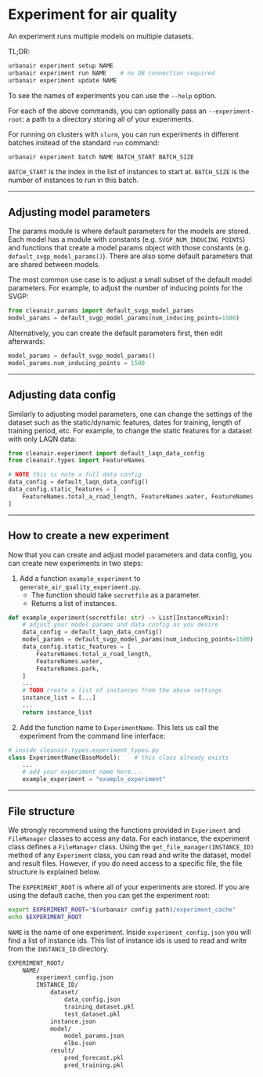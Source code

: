 # Experiment for air quality

An experiment runs multiple models on multiple datasets.

TL;DR:

```bash
urbanair experiment setup NAME
urbanair experiment run NAME    # no DB connection required
urbanair experiment update NAME
```

To see the names of experiments you can use the `--help` option.

For each of the above commands, you can optionally pass an `--experiment-root`: a path to a directory storing all of your experiments.

For running on clusters with `slurm`, you can run experiments in different batches instead of the standard `run` command:

```bash
urbanair experiment batch NAME BATCH_START BATCH_SIZE
```

`BATCH_START` is the index in the list of instances to start at.
`BATCH_SIZE` is the number of instances to run in this batch.

***

## Adjusting model parameters

The params module is where default parameters for the models are stored.
Each model has a module with constants (e.g. `SVGP_NUM_INDUCING_POINTS`) and functions that create a model params object with those constants (e.g. `default_svgp_model_params()`).
There are also some default parameters that are shared between models.

The most common use case is to adjust a small subset of the default model parameters.
For example, to adjust the number of inducing points for the SVGP:

```python
from cleanair.params import default_svgp_model_params
model_params = default_svgp_model_params(num_inducing_points=1500)
```

Alternatively, you can create the default parameters first, then edit afterwards:
```python
model_params = default_svgp_model_params()
model_params.num_inducing_points = 1500
```

***

## Adjusting data config

Similarly to adjusting model parameters, one can change the settings of the dataset such as the static/dynamic features, dates for training, length of training period, etc.
For example, to change the static features for a dataset with only LAQN data:

```python
from cleanair.experiment import default_laqn_data_config
from cleanair.types import FeatureNames

# NOTE this is note a full data config
data_config = default_laqn_data_config()
data_config.static_features = [
    FeatureNames.total_a_road_length, FeatureNames.water, FeatureNames.park
]
```

***

## How to create a new experiment

Now that you can create and adjust model parameters and data config, you can create new experiments in two steps:

1. Add a function `example_experiment` to `generate_air_quality_experiment.py`.
    - The function should take `secretfile` as a parameter.
    - Returns a list of instances.

```python
def example_experiment(secretfile: str) -> List[InstanceMixin]:
    # adjust your model params and data config as you desire
    data_config = default_laqn_data_config()
    model_params = default_svgp_model_params(num_inducing_points=1500)
    data_config.static_features = [
        FeatureNames.total_a_road_length,
        FeatureNames.water,
        FeatureNames.park,
    ]
    ...
    # TODO create a list of instances from the above settings
    instance_list = [...]
    ...
    return instance_list
```

2. Add the function name to `ExperimentName`. This lets us call the experiment from the command line interface:
```python
# inside cleanair.types.experiment_types.py
class ExperimentName(BaseModel):    # this class already exists
    ...
    # add your experiment name here...
    example_experiment = "example_experiment"
```

***

## File structure

We strongly recommend using the functions provided in `Experiment` and `FileManager` classes to access any data.
For each instance, the experiment class defines a `FileManager` class.
Using the `get_file_manager(INSTANCE_ID)` method of any `Experiment` class, you can read and write the dataset, model and result files.
However, if you do need access to a specific file, the file structure is explained below.

The `EXPERIMENT_ROOT` is where all of your experiments are stored.
If you are using the default cache, then you can get the experiment root:

```bash
export EXPERIMENT_ROOT="$(urbanair config path)/experiment_cache"
echo $EXPERIMENT_ROOT
```

`NAME` is the name of one experiment.
Inside `experiment_config.json` you will find a list of instance ids.
This list of instance ids is used to read and write from the `INSTANCE_ID` directory.

```bash
EXPERIMENT_ROOT/
    NAME/
        experiment_config.json
        INSTANCE_ID/
            dataset/
                data_config.json
                training_dataset.pkl
                test_dataset.pkl
            instance.json
            model/
                model_params.json
                elbo.json
            result/
                pred_forecast.pkl
                pred_training.pkl
```            

